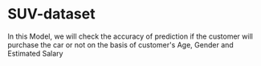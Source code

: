 # SUV-dataset
In this Model, we will check the accuracy of prediction if the customer will purchase the car or not on the basis of  customer's Age, Gender and Estimated Salary
